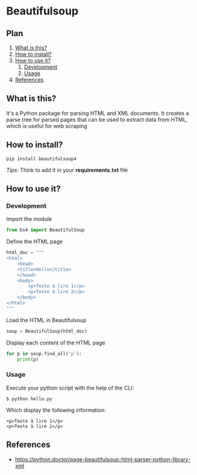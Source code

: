 # Beautifulsoup

## Plan

1. [What is this?](#What-is-this?)
2. [How to install?](#How-to-install?)
3. [How to use it?](#How-to-use-it?)
    1. [Development](#Development)
    2. [Usage](#Usage)
4. [References](#References)

## What is this?

It's a Python package for parsing HTML and XML documents. It creates a parse tree for parsed pages that can be used to
extract data from HTML, which is useful for web scraping

## How to install?

````shell
pip install beautifulsoup4
````

_Tips:_ Think to add it in your **requirements.txt** file

## How to use it?

### Development

Import the module

````python 
from bs4 import BeautifulSoup
````

Define the HTML page

````python 
html_doc = """
<html>
    <head>
    <title>Hello</title>
    </head>
    <body>
        <p>Texte à lire 1</p>
        <p>Texte à lire 2</p>
    </body>
</html>
"""
````

Load the HTML in Beautifulsoup

````python 
soup = BeautifulSoup(html_doc) 
````

Display each content of the HTML page

````python
for p in soup.find_all('p'):
    print(p)
````

### Usage

Execute your python script with the help of the CLI:

````shell 
$ python hello.py
````

Which display the following information:

````text
<p>Texte à lire 1</p>
<p>Texte à lire 2</p>
````

## References

- https://python.doctor/page-beautifulsoup-html-parser-python-library-xml